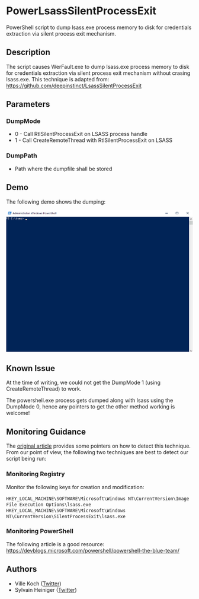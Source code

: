 # PowerLsassSilentProcessExit

PowerShell script to dump lsass.exe process memory to disk for credentials extraction via silent process exit mechanism.

## Description

The script causes WerFault.exe to dump lsass.exe process memory to disk for credentials extraction via silent process exit mechanism without crasing lsass.exe. This technique is adapted from: https://github.com/deepinstinct/LsassSilentProcessExit

## Parameters

### DumpMode

- 0 - Call RtlSilentProcessExit on LSASS process handle
- 1 - Call CreateRemoteThread with RtlSilentProcessExit on LSASS

### DumpPath
- Path where the dumpfile shall be stored

## Demo

The following demo shows the dumping:

![Demo](demo.gif)

## Known Issue

At the time of writing, we could not get the DumpMode 1 (using CreateRemoteThread) to work.

The powershell.exe process gets dumped along with lsass using the DumpMode 0, hence any pointers to get the other method working is welcome!

## Monitoring Guidance

The [original article](https://www.deepinstinct.com/2021/02/16/lsass-memory-dumps-are-stealthier-than-ever-before-part-2/) provides some pointers on how to detect this technique. From our point of view, the following two techniques are best to detect our script being run:

### Monitoring Registry

Monitor the following keys for creation and modification:

```
HKEY_LOCAL_MACHINE\SOFTWARE\Microsoft\Windows NT\CurrentVersion\Image File Execution Options\lsass.exe
HKEY_LOCAL_MACHINE\SOFTWARE\Microsoft\Windows NT\CurrentVersion\SilentProcessExit\lsass.exe
```

### Monitoring PowerShell

The following article is a good resource: https://devblogs.microsoft.com/powershell/powershell-the-blue-team/

## Authors

- Ville Koch ([Twitter](https://twitter.com/vegvisir87))
- Sylvain Heiniger ([Twitter](https://twitter.com/sploutchy))
